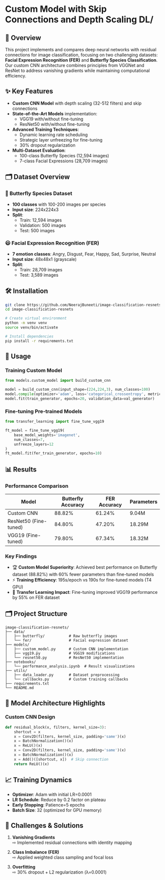 # Custom Model with Skip Connections and Depth Scaling DL/

## 📌 Overview
This project implements and compares deep neural networks with residual connections for image classification, focusing on two challenging datasets: **Facial Expression Recognition (FER)** and **Butterfly Species Classification**. Our custom CNN architecture combines principles from VGGNet and ResNet to address vanishing gradients while maintaining computational efficiency.

## ✨ Key Features
- **Custom CNN Model** with depth scaling (32-512 filters) and skip connections
- **State-of-the-Art Models** implementation:
  - VGG19 with/without fine-tuning
  - ResNet50 with/without fine-tuning
- **Advanced Training Techniques**:
  - Dynamic learning rate scheduling
  - Strategic layer unfreezing for fine-tuning
  - 30% dropout regularization
- **Multi-Dataset Evaluation**:
  - 100-class Butterfly Species (12,594 images)
  - 7-class Facial Expressions (28,709 images)

## 🗂️ Dataset Overview

### 🦋 Butterfly Species Dataset
- **100 classes** with 100-200 images per species
- **Input size**: 224x224x3
- **Split**:
  - Train: 12,594 images
  - Validation: 500 images
  - Test: 500 images

### 😃 Facial Expression Recognition (FER)
- **7 emotion classes**: Angry, Disgust, Fear, Happy, Sad, Surprise, Neutral
- **Input size**: 48x48x1 (grayscale)
- **Split**:
  - Train: 28,709 images
  - Test: 3,589 images

## 🛠️ Installation

```bash
git clone https://github.com/NeerajBuneeti/image-classification-resnets.git
cd image-classification-resnets

# Create virtual environment
python -m venv venv
source venv/bin/activate

# Install dependencies
pip install -r requirements.txt
```

## 🚀 Usage

### Training Custom Model
```python
from models.custom_model import build_custom_cnn

model = build_custom_cnn(input_shape=(224,224,3), num_classes=100)
model.compile(optimizer='adam', loss='categorical_crossentropy', metrics=['accuracy'])
model.fit(train_generator, epochs=20, validation_data=val_generator)
```

### Fine-tuning Pre-trained Models
```python
from transfer_learning import fine_tune_vgg19

ft_model = fine_tune_vgg19(
    base_model_weights='imagenet',
    num_classes=7,
    unfreeze_layers=12
)
ft_model.fit(fer_train_generator, epochs=10)
```

## 📊 Results

### Performance Comparison
| Model                  | Butterfly Accuracy | FER Accuracy | Parameters |
|------------------------|--------------------|--------------|------------|
| Custom CNN             | 88.82%             | 61.24%       | 9.04M      |
| ResNet50 (Fine-tuned)  | 84.80%             | 47.20%       | 18.29M     |
| VGG19 (Fine-tuned)     | 79.80%             | 67.34%       | 18.32M     |

### Key Findings
- 🏆 **Custom Model Superiority**: Achieved best performance on Butterfly dataset (88.82%) with 60% fewer parameters than fine-tuned models
- ⚡ **Training Efficiency**: 195s/epoch vs 190s for fine-tuned models (T4 GPU)
- 🧠 **Transfer Learning Impact**: Fine-tuning improved VGG19 performance by 55% on FER dataset

## 🗂️ Project Structure
```
image-classification-resnets/
├── data/
│   ├── butterfly/           # Raw butterfly images
│   └── fer/                 # Facial expression dataset
├── models/
│   ├── custom_model.py      # Custom CNN implementation
│   ├── vgg19.py             # VGG19 modifications
│   └── resnet50.py          # ResNet50 implementation
├── notebooks/
│   └── performance_analysis.ipynb  # Result visualizations
├── utils/
│   ├── data_loader.py       # Dataset preprocessing
│   └── callbacks.py         # Custom training callbacks
├── requirements.txt
└── README.md
```

## 🧠 Model Architecture Highlights

### Custom CNN Design
```python
def residual_block(x, filters, kernel_size=3):
    shortcut = x
    x = Conv2D(filters, kernel_size, padding='same')(x)
    x = BatchNormalization()(x)
    x = ReLU()(x)
    x = Conv2D(filters, kernel_size, padding='same')(x)
    x = BatchNormalization()(x)
    x = Add()([shortcut, x])  # Skip connection
    return ReLU()(x)
```

## 📈 Training Dynamics
- **Optimizer**: Adam with initial LR=0.0001
- **LR Schedule**: Reduce by 0.2 factor on plateau
- **Early Stopping**: Patience=5 epochs
- **Batch Size**: 32 (optimized for GPU memory)

## 🚧 Challenges & Solutions
1. **Vanishing Gradients**  
   ⇨ Implemented residual connections with identity mapping

2. **Class Imbalance (FER)**  
   ⇨ Applied weighted class sampling and focal loss

3. **Overfitting**  
   ⇨ 30% dropout + L2 regularization (λ=0.0001)
